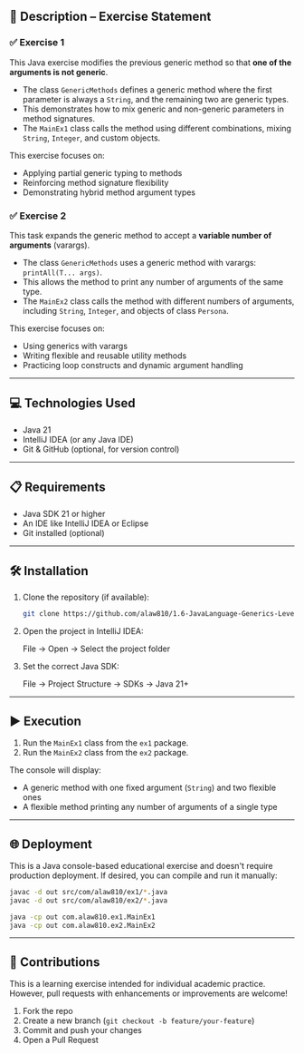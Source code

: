## 📄 Description – Exercise Statement

### ✅ Exercise 1
This Java exercise modifies the previous generic method so that **one of the arguments is not generic**.

- The class `GenericMethods` defines a generic method where the first parameter is always a `String`, and the remaining two are generic types.
- This demonstrates how to mix generic and non-generic parameters in method signatures.
- The `MainEx1` class calls the method using different combinations, mixing `String`, `Integer`, and custom objects.

This exercise focuses on:
- Applying partial generic typing to methods
- Reinforcing method signature flexibility
- Demonstrating hybrid method argument types

### ✅ Exercise 2
This task expands the generic method to accept a **variable number of arguments** (varargs).

- The class `GenericMethods` uses a generic method with varargs: `printAll(T... args)`.
- This allows the method to print any number of arguments of the same type.
- The `MainEx2` class calls the method with different numbers of arguments, including `String`, `Integer`, and objects of class `Persona`.

This exercise focuses on:
- Using generics with varargs
- Writing flexible and reusable utility methods
- Practicing loop constructs and dynamic argument handling

---

## 💻 Technologies Used

- Java 21
- IntelliJ IDEA (or any Java IDE)
- Git & GitHub (optional, for version control)

---

## 📋 Requirements

- Java SDK 21 or higher
- An IDE like IntelliJ IDEA or Eclipse
- Git installed (optional)

---

## 🛠️ Installation

1. Clone the repository (if available):

   ```bash
   git clone https://github.com/alaw810/1.6-JavaLanguage-Generics-Level2.git
   ```

2. Open the project in IntelliJ IDEA:

   File → Open → Select the project folder

3. Set the correct Java SDK:

   File → Project Structure → SDKs → Java 21+

---

## ▶️ Execution

1. Run the `MainEx1` class from the `ex1` package.
2. Run the `MainEx2` class from the `ex2` package.

The console will display:
- A generic method with one fixed argument (`String`) and two flexible ones
- A flexible method printing any number of arguments of a single type

---

## 🌐 Deployment

This is a Java console-based educational exercise and doesn't require production deployment.
If desired, you can compile and run it manually:

```bash
javac -d out src/com/alaw810/ex1/*.java
javac -d out src/com/alaw810/ex2/*.java

java -cp out com.alaw810.ex1.MainEx1
java -cp out com.alaw810.ex2.MainEx2
```

---

## 🤝 Contributions

This is a learning exercise intended for individual academic practice.
However, pull requests with enhancements or improvements are welcome!

1. Fork the repo
2. Create a new branch (`git checkout -b feature/your-feature`)
3. Commit and push your changes
4. Open a Pull Request


